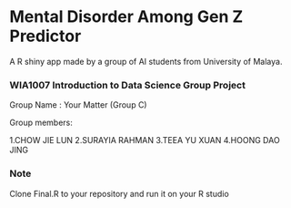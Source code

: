 # Mental Disorder Among Gen Z Predictor 
A R shiny app made by a group of AI students from University of Malaya.

### WIA1007 Introduction to Data Science Group Project

Group Name : Your Matter (Group C)

Group members: 

1.CHOW JIE LUN
2.SURAYIA RAHMAN
3.TEEA YU XUAN
4.HOONG DAO JING


### Note
Clone Final.R to your repository and run it on your R studio
  
 
 
 
 
 
 
 
 
 
 
 
 
 
 
